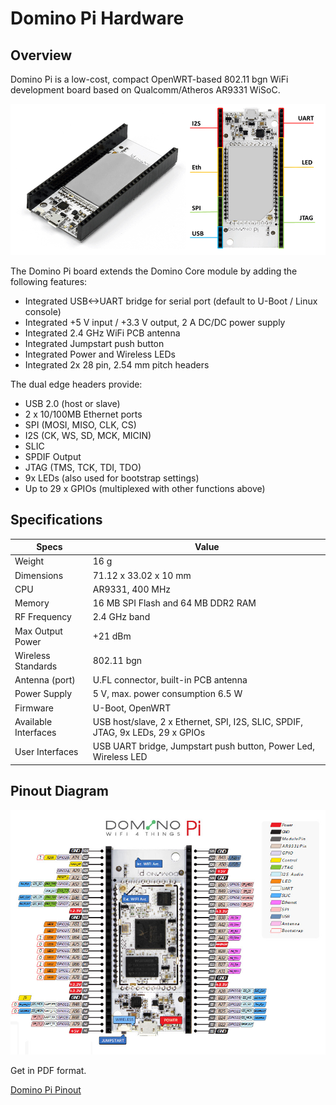 Domino Pi Hardware
============

Overview
------------------

Domino Pi is a low-cost, compact OpenWRT-based 802.11 bgn WiFi development board based on Qualcomm/Atheros AR9331 WiSoC.

![Domino Pi](src/pi.png)

The Domino Pi board extends the Domino Core module by adding the following features:

* Integrated USB<->UART bridge for serial port (default to U-Boot / Linux console)
* Integrated +5 V input / +3.3 V output, 2 A DC/DC power supply
* Integrated 2.4 GHz WiFi PCB antenna
* Integrated Jumpstart push button
* Integrated Power and Wireless LEDs
* Integrated 2x 28 pin, 2.54 mm pitch headers

The dual edge headers provide:

* USB 2.0 (host or slave)
* 2 x 10/100MB Ethernet ports
* SPI (MOSI, MISO, CLK, CS)
* I2S (CK, WS, SD, MCK, MICIN)
* SLIC
* SPDIF Output
* JTAG (TMS, TCK, TDI, TDO)
* 9x LEDs (also used for bootstrap settings)
* Up to 29 x GPIOs (multiplexed with other functions above)

Specifications
------------------

| Specs | Value |
|-----------------|----------------|
| Weight |	16 g |
| Dimensions |	71.12 x 33.02 x 10 mm |
| CPU | AR9331, 400 MHz |
| Memory | 16 MB SPI Flash and 64 MB DDR2 RAM |
| RF Frequency | 2.4 GHz band |
| Max Output Power | +21 dBm |
| Wireless Standards | 802.11 bgn |
| Antenna (port) | U.FL connector, built-in PCB antenna |
| Power Supply	| 5 V, max. power consumption 6.5 W |
| Firmware | U-Boot, OpenWRT |
| Available Interfaces | USB host/slave, 2 x Ethernet, SPI, I2S, SLIC, SPDIF, JTAG, 9x LEDs, 29 x GPIOs |
| User Interfaces | USB UART bridge, Jumpstart push button, Power Led, Wireless LED |

Pinout Diagram
------------------
![Domino Pi](src/pi_pinout.jpg)

Get in PDF format.

[Domino Pi Pinout](src/Domino-Pi-Pinout.pdf)
